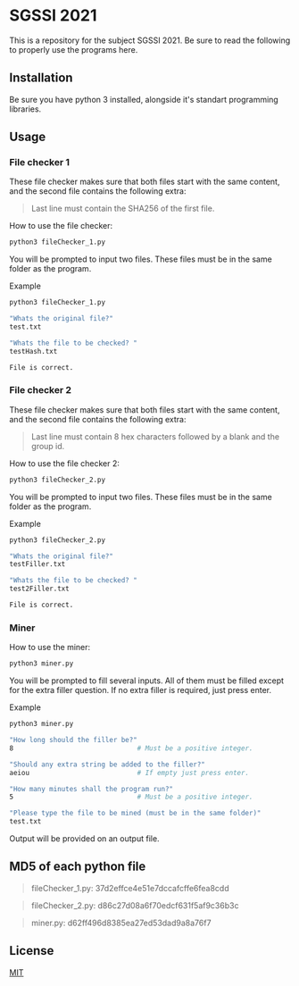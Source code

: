 # SGSSI 2021

This is a repository for the subject SGSSI 2021. Be sure to read the following to properly use the programs here.

## Installation

Be sure you have python 3 installed, alongside it's standart programming libraries.


## Usage

### File checker 1
These file checker makes sure that both files start with the same content, and the second file contains the following extra:

> Last line must contain the SHA256 of the first file.

How to use the file checker:

```bash
python3 fileChecker_1.py
```
You will be prompted to input two files. These files must be in the same folder as the program.

Example 

```bash
python3 fileChecker_1.py

"Whats the original file?"
test.txt

"Whats the file to be checked? "
testHash.txt

File is correct.
```

### File checker 2
These file checker makes sure that both files start with the same content, and the second file contains the following extra:

> Last line must contain 8 hex characters followed by a blank and the group id.

How to use the file checker 2:

```bash
python3 fileChecker_2.py
```
You will be prompted to input two files. These files must be in the same folder as the program.

Example 

```bash
python3 fileChecker_2.py

"Whats the original file?"
testFiller.txt

"Whats the file to be checked? "
test2Filler.txt

File is correct.
```


### Miner 

How to use the miner:

```bash
python3 miner.py
```
You will be prompted to fill several inputs. All of them must be filled except for the extra filler question. 
If no extra filler is required, just press enter.

Example 

```bash
python3 miner.py

"How long should the filler be?"
8                               # Must be a positive integer.

"Should any extra string be added to the filler?"
aeiou                           # If empty just press enter.

"How many minutes shall the program run?"
5                               # Must be a positive integer.

"Please type the file to be mined (must be in the same folder)"
test.txt

```

Output will be provided on an output file.

## MD5 of each python file

>fileChecker_1.py: 37d2effce4e51e7dccafcffe6fea8cdd

>fileChecker_2.py: d86c27d08a6f70edcf631f5af9c36b3c

>miner.py: d62ff496d8385ea27ed53dad9a8a76f7

## License
[MIT](https://choosealicense.com/licenses/mit/)